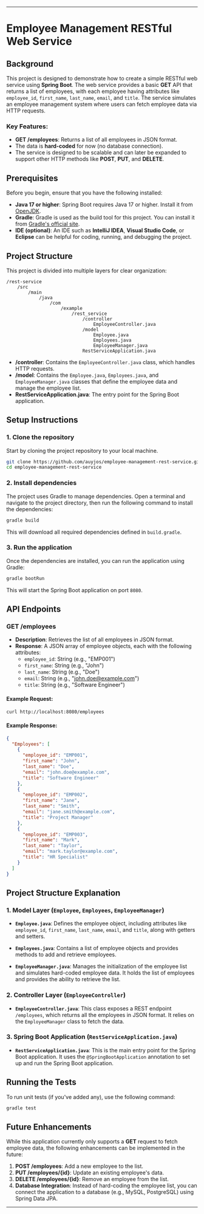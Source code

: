 
------
# Employee Management RESTful Web Service

## Background

This project is designed to demonstrate how to create a simple RESTful web service using **Spring Boot**. The web service provides a basic **GET** API that returns a list of employees, with each employee having attributes like `employee_id`, `first_name`, `last_name`, `email`, and `title`. The service simulates an employee management system where users can fetch employee data via HTTP requests.

### Key Features:
- **GET /employees**: Returns a list of all employees in JSON format.
- The data is **hard-coded** for now (no database connection).
- The service is designed to be scalable and can later be expanded to support other HTTP methods like **POST**, **PUT**, and **DELETE**.

## Prerequisites

Before you begin, ensure that you have the following installed:

- **Java 17 or higher**: Spring Boot requires Java 17 or higher. Install it from [OpenJDK](https://openjdk.java.net/).
- **Gradle**: Gradle is used as the build tool for this project. You can install it from [Gradle's official site](https://gradle.org/install/).
- **IDE (optional)**: An IDE such as **IntelliJ IDEA**, **Visual Studio Code**, or **Eclipse** can be helpful for coding, running, and debugging the project.

## Project Structure

This project is divided into multiple layers for clear organization:

```
/rest-service
    /src
        /main
            /java
                /com
                    /example
                        /rest_service
                            /controller
                                EmployeeController.java
                            /model
                                Employee.java
                                Employees.java
                                EmployeeManager.java
                            RestServiceApplication.java
```

- **/controller**: Contains the `EmployeeController.java` class, which handles HTTP requests.
- **/model**: Contains the `Employee.java`, `Employees.java`, and `EmployeeManager.java` classes that define the employee data and manage the employee list.
- **RestServiceApplication.java**: The entry point for the Spring Boot application.

## Setup Instructions

### 1. Clone the repository

Start by cloning the project repository to your local machine.

```bash
git clone https://github.com/auyjos/employee-management-rest-service.git
cd employee-management-rest-service
```

### 2. Install dependencies

The project uses Gradle to manage dependencies. Open a terminal and navigate to the project directory, then run the following command to install the dependencies:

```bash
gradle build
```

This will download all required dependencies defined in `build.gradle`.

### 3. Run the application

Once the dependencies are installed, you can run the application using Gradle:

```bash
gradle bootRun
```

This will start the Spring Boot application on port `8080`.

## API Endpoints

### **GET /employees**

- **Description**: Retrieves the list of all employees in JSON format.
- **Response**: A JSON array of employee objects, each with the following attributes:
    - `employee_id`: String (e.g., "EMP001")
    - `first_name`: String (e.g., "John")
    - `last_name`: String (e.g., "Doe")
    - `email`: String (e.g., "john.doe@example.com")
    - `title`: String (e.g., "Software Engineer")

#### Example Request:

```bash
curl http://localhost:8080/employees
```

#### Example Response:

```json
{
  "Employees": [
    {
      "employee_id": "EMP001",
      "first_name": "John",
      "last_name": "Doe",
      "email": "john.doe@example.com",
      "title": "Software Engineer"
    },
    {
      "employee_id": "EMP002",
      "first_name": "Jane",
      "last_name": "Smith",
      "email": "jane.smith@example.com",
      "title": "Project Manager"
    },
    {
      "employee_id": "EMP003",
      "first_name": "Mark",
      "last_name": "Taylor",
      "email": "mark.taylor@example.com",
      "title": "HR Specialist"
    }
  ]
}
```

## Project Structure Explanation

### 1. **Model Layer** (`Employee`, `Employees`, `EmployeeManager`)

- **`Employee.java`**: Defines the employee object, including attributes like `employee_id`, `first_name`, `last_name`, `email`, and `title`, along with getters and setters.
  
- **`Employees.java`**: Contains a list of employee objects and provides methods to add and retrieve employees.

- **`EmployeeManager.java`**: Manages the initialization of the employee list and simulates hard-coded employee data. It holds the list of employees and provides the ability to retrieve the list.

### 2. **Controller Layer** (`EmployeeController`)

- **`EmployeeController.java`**: This class exposes a REST endpoint `/employees`, which returns all the employees in JSON format. It relies on the `EmployeeManager` class to fetch the data.

### 3. **Spring Boot Application** (`RestServiceApplication.java`)

- **`RestServiceApplication.java`**: This is the main entry point for the Spring Boot application. It uses the `@SpringBootApplication` annotation to set up and run the Spring Boot application.

## Running the Tests

To run unit tests (if you've added any), use the following command:

```bash
gradle test
```

## Future Enhancements

While this application currently only supports a **GET** request to fetch employee data, the following enhancements can be implemented in the future:

1. **POST /employees**: Add a new employee to the list.
2. **PUT /employees/{id}**: Update an existing employee's data.
3. **DELETE /employees/{id}**: Remove an employee from the list.
4. **Database Integration**: Instead of hard-coding the employee list, you can connect the application to a database (e.g., MySQL, PostgreSQL) using Spring Data JPA.

---
